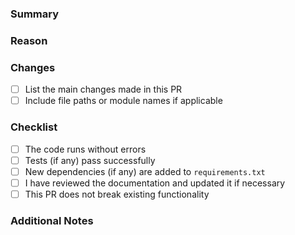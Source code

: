 ### Summary

<!-- Describe what this PR does in a few sentences. -->

### Reason

<!-- Why is this change needed? What problem does it solve? -->

### Changes

- [ ] List the main changes made in this PR
- [ ] Include file paths or module names if applicable

### Checklist

- [ ] The code runs without errors
- [ ] Tests (if any) pass successfully
- [ ] New dependencies (if any) are added to `requirements.txt`
- [ ] I have reviewed the documentation and updated it if necessary
- [ ] This PR does not break existing functionality

### Additional Notes

<!-- Optional: anything else the reviewer should know -->
